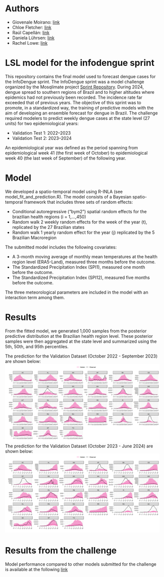 # Authors
- Giovenale Moirano: [link](https://www.bsc.es/moirano-giovenale)
- Chloe Fletcher: [link](https://www.bsc.es/fletcher-chloe)
- Raúl Capellán: [link](https://www.bsc.es/ca/capellan-fernandez-raul)
- Daniela Lührsen: [link](https://www.bsc.es/es/luhrsen-daniela-sofie)
- Rachel Lowe: [link](https://www.bsc.es/lowe-rachel)


# LSL model for the infodengue sprint
This repository contains the final model used to forecast dengue cases for the InfoDengue sprint. The InfoDengue sprint was a model challenge organized by the Mosqlimate project [Sprint Repository](https://github.com/Mosqlimate-project/sprint-template/tree/main). During 2024, dengue spread to southern regions of Brazil and to higher altitudes where epidemics had not previously been recorded. The incidence rate far exceeded that of previous years. The objective of this sprint was to promote, in a standardized way, the training of predictive models with the aim of developing an ensemble forecast for dengue in Brazil. The challenge required modelers to predict weekly dengue cases at the state level (27 units) for two epidemiological years:

- Validation Test 1: 2022–2023
- Validation Test 2: 2023–2024

An epidemiological year was defined as the period spanning from epidemiological week 41 (the first week of October) to epidemiological week 40 (the last week of September) of the following year.

# Model 
We developed a spatio-temporal model using R-INLA (see model_fit_and_prediction.R). The model consists of a Bayesian spatio-temporal framework that includes three sets of random effects:

-  Conditional autoregressive (“bym2”) spatial random effects for the brazilian health regions  (i = 1,…,450)
-  Random walk 2 weekly random effects for the week of the year (t), replicated by the 27 Brazilian states  
-  Random walk 1 yearly random effect for the year (j) replicated by the 5 Brazilian Macroregion

The submitted model includes the following covariates:

- A 3-month moving average of monthly mean temperatures at the health region level (ERA5-Land), measured three months before the outcome.
- The Standardized Precipitation Index (SPI1), measured one month before the outcome.
- The Standardized Precipitation Index (SPI12), measured five months before the outcome.

The three meteorological parameters are included in the model with an interaction term among them.

# Results
From the fitted model, we generated 1,000 samples from the posterior predictive distribution at the Brazilian health region level. These posterior samples were then aggregated at the state level and summarized using the 5th, 50th, and 95th percentiles.

The prediction for the Validation Dataset (October 2022 - September 2023) are shown below:
![Validation Set 1](test1_plot.png)
The prediction for the Validation Dataset (October 2023 - June 2024) are shown below:
![Validation Set 2](test2_plot.png)

# Results from the challenge 
Model performance compared to other models submitted for the challenge is available at the following  [link](https://github.com/Mosqlimate-project/sprint-template/blob/main/scores/scores.md)

